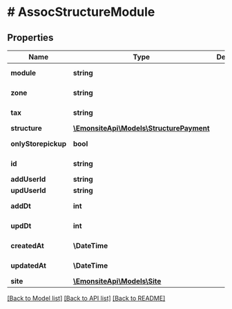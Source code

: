 # # AssocStructureModule

## Properties

Name | Type | Description | Notes
------------ | ------------- | ------------- | -------------
**module** | **string** |  | [optional] [readonly]
**zone** | **string** |  | [optional] [readonly]
**tax** | **string** |  | [optional] [readonly]
**structure** | [**\EmonsiteApi\Models\StructurePayment**](StructurePayment.md) |  | [optional]
**onlyStorepickup** | **bool** |  | [optional] [readonly]
**id** | **string** |  | [optional] [readonly]
**addUserId** | **string** |  | [optional]
**updUserId** | **string** |  | [optional]
**addDt** | **int** |  | [optional] [readonly]
**updDt** | **int** |  | [optional] [readonly]
**createdAt** | **\DateTime** |  | [optional] [readonly]
**updatedAt** | **\DateTime** |  | [optional] [readonly]
**site** | [**\EmonsiteApi\Models\Site**](Site.md) |  | [optional]

[[Back to Model list]](../../README.md#models) [[Back to API list]](../../README.md#endpoints) [[Back to README]](../../README.md)
